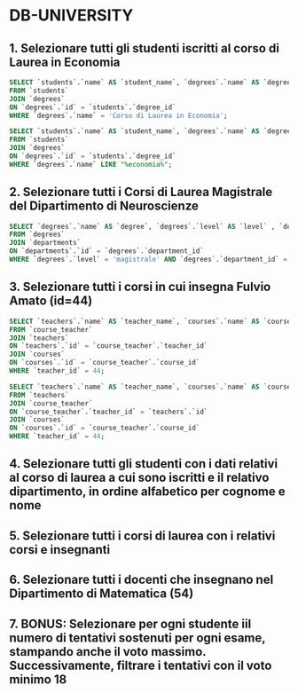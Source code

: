 # DB-UNIVERSITY

## 1. Selezionare tutti gli studenti iscritti al corso di Laurea in Economia

```SQL
SELECT `students`.`name` AS `student_name`, `degrees`.`name` AS `degree`
FROM `students`
JOIN `degrees`
ON `degrees`.`id` = `students`.`degree_id`
WHERE `degrees`.`name` = 'Corso di Laurea in Economia';

SELECT `students`.`name` AS `student_name`, `degrees`.`name` AS `degree`
FROM `students`
JOIN `degrees`
ON `degrees`.`id` = `students`.`degree_id`
WHERE `degrees`.`name` LIKE "%economia%";
```

## 2. Selezionare tutti i Corsi di Laurea Magistrale del Dipartimento di Neuroscienze

```SQL
SELECT `degrees`.`name` AS `degree`, `degrees`.`level` AS `level` , `departments`.`name` AS `department`
FROM `degrees`
JOIN `departments`
ON `departments`.`id` = `degrees`.`department_id`
WHERE `degrees`.`level` = 'magistrale' AND `degrees`.`department_id` = 7;
```

## 3. Selezionare tutti i corsi in cui insegna Fulvio Amato (id=44)

```SQL
SELECT `teachers`.`name` AS `teacher_name`, `courses`.`name` AS `course_name`, `course_teacher`.`teacher_id`
FROM `course_teacher`
JOIN `teachers`
ON `teachers`.`id` = `course_teacher`.`teacher_id`
JOIN `courses`
ON `courses`.`id` = `course_teacher`.`course_id`
WHERE `teacher_id` = 44;

SELECT `teachers`.`name` AS `teacher_name`, `courses`.`name` AS `course_name`, `course_teacher`.`teacher_id`
FROM `teachers`
JOIN `course_teacher`
ON `course_teacher`.`teacher_id` = `teachers`.`id`
JOIN `courses`
ON `courses`.`id` = `course_teacher`.`course_id`
WHERE `teacher_id` = 44;
```

## 4. Selezionare tutti gli studenti con i dati relativi al corso di laurea a cui sono iscritti e il relativo dipartimento, in ordine alfabetico per cognome e nome

## 5. Selezionare tutti i corsi di laurea con i relativi corsi e insegnanti

## 6. Selezionare tutti i docenti che insegnano nel Dipartimento di Matematica (54)

## 7. BONUS: Selezionare per ogni studente iil numero di tentativi sostenuti per ogni esame, stampando anche il voto massimo. Successivamente, filtrare i tentativi con il voto minimo 18
